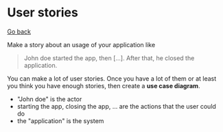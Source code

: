 # User stories

[Go back](..)

Make a story about an usage of your application like

> John doe started the app, then [...].
> After that, he closed the application.

You can make a lot of user stories.
Once you have a lot of them or at least you think you have
enough stories, then create a **use case diagram**.

* "John doe" is the actor
* starting the app, closing the app, ...
  are the actions that the user could do
* the "application" is the system